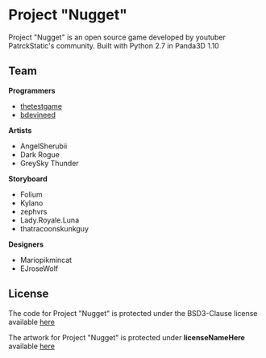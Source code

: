 # Project "Nugget"

Project "Nugget" is an open source game developed by youtuber PatrckStatic's community. Built with Python 2.7 in Panda3D 1.10

## Team
<b>Programmers</b>

* [thetestgame](https://github.com/thetestgame)
* [bdevineed](https://github.com/devineed)

<b>Artists</b>

* AngelSherubii
* Dark Rogue
* GreySky Thunder

<b>Storyboard</b>

* Folium
* Kylano
* zephvrs
* Lady.Royale.Luna
* thatracoonskunkguy

<b>Designers</b>

* Mariopikmincat
* EJroseWolf

## License
The code for Project "Nugget" is protected under the BSD3-Clause license available <a href="https://github.com/ProjectNugget/Project-Nugget/blob/master/LICENSE">here</a>

The artwork for Project "Nugget" is protected under <b>licenseNameHere</b> available <a href="https://github.com/ProjectNugget/Project-Nugget/blob/master/ARTLICENSE">here</a>
